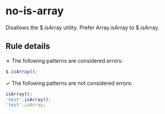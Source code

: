 # no-is-array

Disallows the $.isArray utility. Prefer Array.isArray to $.isArray.

## Rule details

✗ The following patterns are considered errors:
```js
$.isArray();
```

✓ The following patterns are not considered errors:
```js
isArray();
'test'.isArray();
'test'.isArray;
```
